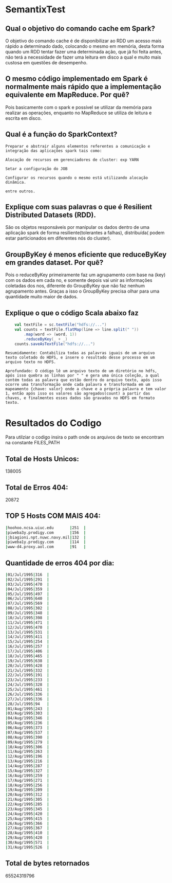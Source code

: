 # SemantixTest


## Qual o objetivo do comando cache em Spark?

O objetivo do comando cache	é de disponibilizar ao RDD um acesso mais rápido a determinado dado, colocando o mesmo em memória, desta forma quando um RDD tentar fazer uma determinada ação, que já foi feita antes, não terá a necessidade de fazer uma leitura em disco a qual e muito mais custosa em questões de desempenho.

## O mesmo código implementado em Spark é normalmente mais rápido que a implementação equivalente em MapReduce. Por quê?

Pois basicamente com o spark e possível se utilizar da memória para realizar as operações, enquanto no MapReduce se utiliza de leitura e escrita em disco.

## Qual é a função do SparkContext?

	Preparar e abstrair alguns elementos referentes a comunicação e integração das aplicações spark tais como:
	
	Alocação de recursos em gerenciadores de cluster: exp YARN
	
	Setar a configuração do JOB
	
	Configurar os recursos quando o mesmo está utilizando alocação dinâmica.
	
	entre outros.


## Explique com suas palavras o que é Resilient Distributed Datasets (RDD).

São os objetos responsáveis por manipular os dados dentro de uma aplicação spark de forma resiliente(tolerantes a falhas), distribuída( podem estar particionados em diferentes nós do cluster).


## GroupByKey é menos eficiente que reduceByKey em grandes dataset. Por quê?

Pois o reduceByKey primeiramente faz um agrupamento com base na (key) com os dados em cada no, e somente depois vai unir as informações coletadas dos nos, diferente do GroupByKey que não faz nenhum agrupamento antes. Graças a isso o GroupByKey precisa olhar para uma quantidade muito maior de dados.

## Explique o que o código Scala abaixo faz

```scala
	val textFile = sc.textFile("hdfs://...")  
	val counts = textFile.flatMap(line => line.split(" ")) 
		.map(word => (word, 1))
		.reduceByKey(_ + _)
	counts.saveAsTextFile("hdfs://...")
```

	Resumidamente: Contabiliza todas as palavras iguais de um arquivo texto coletado do HDFS, e insere o resultado desse processo em um arquivo texto no HDFS.
	
	Aprofundado: O código lê um arquivo texto de um diretório no hdfs, após isso quebra as linhas por " " e gera uma única coleção, a qual contém todas as palavra que estão dentro do arquivo texto, após isso ocorre uma transformação onde cada palavra e transformada em um mapeamento {chave: valor} onde a chave e a própria palavra e tem valor 1, então após isso os valores são agregados(count) a partir das chaves, e finalmentes esses dados são gravados no HDFS em formato texto.

# Resultados do Codigo

Para utilziar o codigo insira o path onde os arquivos de texto se  encontram na constante FILES_PATH

## Total de Hosts Unicos:
138005

## Total de Erros 404:
20872

## TOP 5 Hosts COM MAIS 404:

```bash
|hoohoo.ncsa.uiuc.edu       |251  |
|piweba3y.prodigy.com       |156  |
|jbiagioni.npt.nuwc.navy.mil|132  |
|piweba1y.prodigy.com       |114  |
|www-d4.proxy.aol.com       |91   |
```

## Quantidade de erros 404 por dia:
```bash
|01/Jul/1995|316  |
|02/Jul/1995|291  |
|03/Jul/1995|470  |
|04/Jul/1995|359  |
|05/Jul/1995|497  |
|06/Jul/1995|640  |
|07/Jul/1995|569  |
|08/Jul/1995|302  |
|09/Jul/1995|348  |
|10/Jul/1995|398  |
|11/Jul/1995|471  |
|12/Jul/1995|470  |
|13/Jul/1995|531  |
|14/Jul/1995|411  |
|15/Jul/1995|254  |
|16/Jul/1995|257  |
|17/Jul/1995|406  |
|18/Jul/1995|465  |
|19/Jul/1995|638  |
|20/Jul/1995|428  |
|21/Jul/1995|332  |
|22/Jul/1995|191  |
|23/Jul/1995|233  |
|24/Jul/1995|328  |
|25/Jul/1995|461  |
|26/Jul/1995|336  |
|27/Jul/1995|336  |
|28/Jul/1995|94   |
|01/Aug/1995|243  |
|03/Aug/1995|303  |
|04/Aug/1995|346  |
|05/Aug/1995|236  |
|06/Aug/1995|373  |
|07/Aug/1995|537  |
|08/Aug/1995|390  |
|09/Aug/1995|279  |
|10/Aug/1995|306  |
|11/Aug/1995|263  |
|12/Aug/1995|196  |
|13/Aug/1995|216  |
|14/Aug/1995|287  |
|15/Aug/1995|327  |
|16/Aug/1995|259  |
|17/Aug/1995|271  |
|18/Aug/1995|256  |
|19/Aug/1995|209  |
|20/Aug/1995|312  |
|21/Aug/1995|305  |
|22/Aug/1995|285  |
|23/Aug/1995|345  |
|24/Aug/1995|420  |
|25/Aug/1995|415  |
|26/Aug/1995|366  |
|27/Aug/1995|367  |
|28/Aug/1995|410  |
|29/Aug/1995|420  |
|30/Aug/1995|571  |
|31/Aug/1995|526  |
```

## Total de bytes retornados
65524319796
